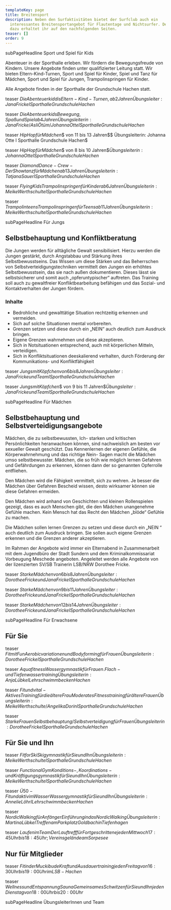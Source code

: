 ```yaml
---
templateKey: page
title: Breitensport
description: Neben den Surfaktivitäten bietet der Surfclub auch ein
  interessantes Breitensportangebot für Flautentage und Nichtsurfer. Details
  dazu erhaltet ihr auf den nachfolgenden Seiten.
teaser: []
order: 9
---
```

subPageHeadline Sport und Spiel für Kids

Abenteuer in der Sporthalle erleben. Wir fördern die Bewegungsfreude von Kindern. Unsere Angebote finden unter qualifizierter Leitung statt. Wir bieten Eltern-Kind-Turnen, Sport und Spiel für Kinder, Spiel und Tanz für Mädchen, Sport und Spiel für Jungen, Trampolinspringen für Kinder.

Alle Angebote finden in der Sporthalle der Grundschule Hachen statt.

teaser $Die Abenteuerkiddis$$Eltern-Kind-Turnen, ab 2 Jahren$$Übungsleiter: Jana Fricke I Sporthalle Grundschule Hachen$

teaser $Die Abenteuerkids$$Bewegung, Spaß und Spiel ab 4 Jahren$$Übungsleiterin: Jana Fricke / Asli Ötüm / Johanna Otte I Sporthalle Grundschule Hachen$

teaser $Hip Hop für Mädchen$$ von 11 bis 13 Jahren$$ Übungsleiterin: Johanna Otte I Sporthalle Grundschule Hachen$

teaser $Hip Hop für Mädchen$$ von 8 bis 10 Jahren$$Übungsleiterin: Johanna Otte I Sporthalle Grundschule Hachen$

teaser $Diamond Dance-Crew - Der Showtanz für Mädchen$$ab 13 Jahren$$Übungsleiterin: Tatjana Sauer I Sporthalle Grundschule Hachen$

teaser $Flying Kids$$Trampolinspringen für Kinder ab 6 Jahren$$Übungsleiterin: Meike Werthschulte I Sporthalle Grundschule Hachen$

teaser $Trampolinteens$$Trampolinspringen für Teens ab 11 Jahren$$Übungsleiterin: Meike Werthschulte I Sporthalle Grundschule Hachen$

subPageHeadline Für Jungs

## Selbstbehauptung und Konfliktberatung

Die Jungen werden für alltägliche Gewalt sensibilisiert. Hierzu werden die Jungen gestärkt, durch Angstabbau und Stärkung ihres Selbstbewusstseins. Das Wissen um diese Stärken und das Beherrschen von Selbstverteidigungstechniken vermittelt den Jungen ein erhöhtes Selbstbewusstsein, das sie nach außen dokumentieren. Dieses lässt sie selbstsicherer und somit auch „opferuntypischer“ auftreten. Das Training soll auch zu gewaltfreier Konfliktbearbeitung befähigen und das Sozial- und Kontaktverhalten der Jungen fördern.

### Inhalte

* Bedrohliche und gewalttätige Situation rechtzeitig erkennen und vermeiden.
* Sich auf solche Situationen mental vorbereiten.
* Grenzen setzen und diese durch ein „NEIN“ auch deutlich zum Ausdruck bringen.
* Eigene Grenzen wahrnehmen und diese akzeptieren.
* Sich in Notsituationen entsprechend, auch mit körperlichen Mitteln, verteidigen.
* Sich in Konfliktsituationen deeskalierend verhalten, durch Förderung der Kommunikations- und Konfliktfähigkeit

teaser $Jungs mit Köpfchen$$von 6 bis 8 Jahren$$Übungsleiter: Jana Fricke und Team I Sporthalle Grundschule Hachen$

teaser $Jungs mit Köpfchen$$ von 9 bis 11 Jahren$$Übungsleiter: Jana Fricke und Team I Sporthalle Grundschule Hachen$

subPageHeadline Für Mädchen

## Selbstbehauptung und Selbstverteidigungsangebote

Mädchen, die zu selbstbewussten, Ich- starken und kritischen Persönlichkeiten heranwachsen können, sind nachweislich am besten vor sexueller Gewalt geschützt. Das Kennenlernen der eigenen Gefühle, die Körperwahrnehmung und das richtige Nein- Sagen macht die Mädchen umso selbstbewusster. Mädchen, die so früh wie möglich lernen Gefahren und Gefährdungen zu erkennen, können dann der so genannten Opferrolle entfliehen.

Den Mädchen wird die Fähigkeit vermittelt, sich zu wehren. Je besser die Mädchen über Gefahren Bescheid wissen, desto wirksamer können sie diese Gefahren ermeiden.

Den Mädchen wird anhand von Geschichten und kleinen Rollenspielen gezeigt, dass es auch Menschen gibt, die den Mädchen unangenehme Gefühle machen. Kein Mensch hat das Recht den Mädchen „blöde“ Gefühle zu machen.

Die Mädchen sollen lernen Grenzen zu setzen und diese durch ein „NEIN “ auch deutlich zum Ausdruck bringen. Sie sollen auch eigene Grenzen erkennen und die Grenzen anderer akzeptieren.

Im Rahmen der Angebote wird immer ein Elternabend in Zusammenarbeit mit dem Jugendbüro der Stadt Sundern und dem Kriminalkommissariat Vorbeugung Meschede angeboten. Angeleitet werden alle Angebote von der lizenzierten SV/SB Trainerin LSB/NRW Dorothee Fricke.

teaser $Starke Mädchen$$von 6 bis 8 Jahren$$Übungsleiter: Dorothee Fricke und Jana Fricke I Sporthalle Grundschule Hachen$

teaser $Starke Mädchen$$von 9 bis 11 Jahren$$Übungsleiter: Dorothee Fricke und Jana Fricke I Sporthalle Grundschule Hachen$

teaser $Starke Mädchen$$von 12 bis 14 Jahren$$Übungsleiter: Dorothee Fricke und Jana Fricke I Sporthalle Grundschule Hachen$

subPageHeadline Für Erwachsene

## Für Sie

teaser $Fit mit Fun$$Aerobicvariationen und Bodyforming für Frauen$$Übungsleiterin: Dorothee Fricke I Sporthalle Grundschule Hachen$

teaser $Aquafitness$$Wassergymnastik für Frauen. Flach- und Tiefenwassertraining$$Übungsleiterin: Anja Lübke I Lehrschwimmbecken Hachen$

teaser $Fit und vital - Aktives Training für die ältere Frau$$Moderates Fitnesstraining für ältere Frauen$$Übungsleiterin: Meike Werthschulte / Angelika Dorin I Sporthalle Grundschule Hachen$

teaser $Starke Frauen$$Selbstbehauptung/Selbstverteidigung für Frauen$$Übungsleiterin: Dorothee Fricke I Sporthalle Grundschule Hachen$

## Für Sie und Ihn

teaser $Fit for Ski$$Skigymnastik für Sie und Ihn$$Übungsleiterin: Meike Werthschulte I Sporthalle Grundschule Hachen$

teaser $Functional Gym$$Konditions-, Koordinations- und Kräftigungsgymnastik für Sie und Ihn$$Übungsleiterin: Meike Werthschulte I Sporthalle Grundschule Hachen$

teaser $Ü50 - Fit und aktiv im Wasser$$Wassergymnastik für Sie und Ihn$$Übungsleiterin: Annelie Löhr I Lehrschwimmbecken Hachen$

teaser $Nordic Walking für Anfänger$$Einführung in das Nordic Walking$$Übungsleiterin: Martina Lübke I Treffen am Parkplatz Goldbach in Tiefenhagen$

teaser $Laufen im Team$$Der Lauftreff für Fortgeschrittene$$jeden Mittwoch 17:45 Uhr bis 18:45 Uhr; Vereinsgelände am Sorpesee$

## **Nur für Mitglieder**

teaser $Fit in der Muckibude$$Kraft und Ausdauertraining$$jeden Freitag von 16:30 Uhr bis 19:00 Uhr im LSB-Hachen$

teaser $Wellness und Entspannung Sauna$$Gemeinsames Schwitzen für Sie und Ihn$$jeden Dienstag von 18:00 Uhr bis 20:00 Uhr$

subPageHeadline ÜbungsleiterInnen und Team

![]()